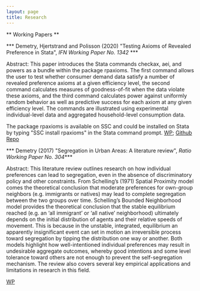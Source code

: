 ```yaml
---
layout: page
title: Research
---
```


** Working Papers **

*** Demetry, Hjertstrand and Polisson (2020) "Testing Axioms of Revealed Preference in Stata", _IFN Working Paper No. 1342_ ***

Abstract:
This paper introduces the Stata commands checkax, aei, and powers as a bundle within the package rpaxioms. The first command allows the user to test whether consumer demand data satisfy a number of revealed preference axioms at a given efficiency level, the second command calculates measures of goodness-of-fit when the data violate these axioms, and the third command calculates power against uniformly random behavior as well as predictive success for each axiom at any given efficiency level. The commands are illustrated using experimental individual-level data and aggregated household-level consumption data. 

The package rpaxioms is available on SSC and could be installed on Stata by typing "SSC install rpaxioms" in the Stata command prompt. 
[WP](https://www.ifn.se/media/xf4bpowg/wp1342.pdf); [Github Repo](https://github.com/MarcosDemetry/rpaxioms_repo)

*** Demetry (2017) "Segregation in Urban Areas: A literature review", _Ratio Working Paper No. 304_***

Abstract:
This literature review outlines research on how individual preferences can lead to segregation, even in the absence of discriminatory policy and other constraints. From Schelling’s (1971) Spatial Proximity model comes the theoretical conclusion that moderate preferences for own-group neighbors (e.g. immigrants or natives) may lead to complete segregation between the two groups over time. Schelling’s Bounded Neighborhood model provides the theoretical conclusion that the stable equilibrium reached (e.g. an ‘all immigrant’ or ‘all native’ neighborhood) ultimately depends on the initial distribution of agents and their relative speeds of movement. This is because in the unstable, integrated, equilibrium an apparently insignificant event can set in motion an irreversible process toward segregation by tipping the distribution one way or another. Both models highlight how well-intentioned individual preferences may result in undesirable aggregate outcomes, whereby good intentions and some level tolerance toward others are not enough to prevent the self-segregation mechanism. The review also covers several key empirical applications and limitations in research in this field.

[WP](https://cms.ratio.se/app/uploads/2017/12/md_segregation_in_urban_areas_304.pdf)
